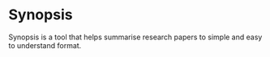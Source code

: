 # Synopsis
Synopsis is a tool that helps summarise research papers to simple and easy to understand format. 
